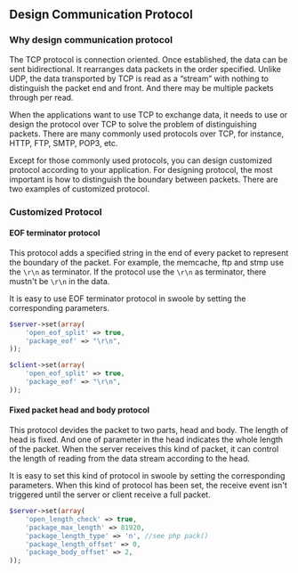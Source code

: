 ## Design Communication Protocol

### Why design communication protocol

The TCP protocol is connection oriented. Once established, the data can be sent bidirectional. It rearranges data packets in the order specified. Unlike UDP, the data transported by TCP is read as a “stream” with nothing to distinguish the packet end and front. And there may be multiple packets through per read.

When the applications want to use TCP to exchange data, it needs to use or design the protocol over TCP to solve the problem of distinguishing packets. There are many commonly used protocols over TCP, for instance, HTTP, FTP, SMTP, POP3, etc.

Except for those commonly used protocols, you can design customized protocol according to your application. For designing protocol, the most important is how to distinguish the boundary between packets. There are two examples of customized protocol.

### Customized Protocol

#### EOF terminator protocol

This protocol adds a specified string in the end of every packet to represent the boundary of the packet. For example, the memcache, ftp and stmp use the `\r\n` as terminator. If the protocol use the `\r\n` as terminator, there mustn't be `\r\n` in the data.

It is easy to use EOF terminator protocol in swoole by setting the corresponding parameters.

```php
$server->set(array(
	'open_eof_split' => true,
	'package_eof' => "\r\n",
));

$client->set(array(
	'open_eof_split' => true,
	'package_eof' => "\r\n",
));

```

#### Fixed packet head and body protocol

This protocol devides the packet to two parts, head and body. The length of head is fixed. And one of parameter in the head indicates the whole length of the packet. When the server receives this kind of packet, it can control the length of reading from the data stream according to the head.

It is easy to set this kind of protocol in swoole by setting the corresponding parameters. When this kind of protocol has been set, the receive event isn't triggered until the server or client receive a full packet.

```php
$server->set(array(
	'open_length_check' => true,
	'package_max_length' => 81920,
	'package_length_type' => 'n', //see php pack()
	'package_length_offset' => 0,
	'package_body_offset' => 2,
));
```
